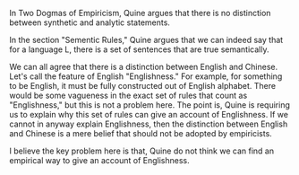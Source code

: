 In Two Dogmas of Empiricism, Quine argues that there is no distinction between synthetic and analytic statements.

In the section "Sementic Rules," Quine argues that we can indeed say that for a language L, there is a set of sentences that are true semantically. 

We can all agree that there is a distinction between English and Chinese. Let's call the feature of English "Englishness." For example, for something to be English, it must be fully constructed out of English alphabet. There would be some vagueness in the exact set of rules that count as "Englishness," but this is not a problem here. The point is, Quine is requiring us to explain why this set of rules can give an account of Englishness. If we cannot in anyway explain Englishness, then the distinction between English and Chinese is a mere belief that should not be adopted by empiricists.

I believe the key problem here is that, Quine do not think we can find an empirical way to give an account of Englishness. 